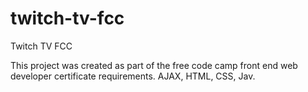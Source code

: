 # twitch-tv-fcc
Twitch TV FCC

This project was created as part of the free code camp front end web developer certificate requirements. AJAX, HTML, CSS, Jav.
